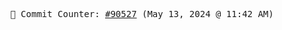 <p align="center">
    <samp>
        📮 Commit Counter: <a href="https://github.com/Javascript-void0/Javascript-void0/commits/main">#90527</a> (May 13, 2024 @ 11:42 AM)
    </samp>
</p>
